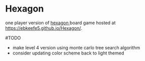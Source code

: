 # Hexagon
one player version of <a href="https://en.wikipedia.org/wiki/Hex_(board_game)"> hexagon </a> board game hosted at
https://ebkeefe5.github.io/Hexagon/.

#TODO
* make level 4 version using monte carlo tree search algorithm
* consider updating color scheme back to light themed
